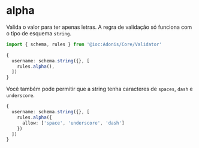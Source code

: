 # alpha
Valida o valor para ter apenas letras. A regra de validação só funciona com o tipo de esquema `string`.

```ts
import { schema, rules } from '@ioc:Adonis/Core/Validator'

{
  username: schema.string({}, [
    rules.alpha(),
  ])
}
```

Você também pode permitir que a string tenha caracteres de `spaces`, `dash` e `underscore`.

```ts
{
  username: schema.string({}, [
    rules.alpha({
      allow: ['space', 'underscore', 'dash']
    })
  ])
}
```
